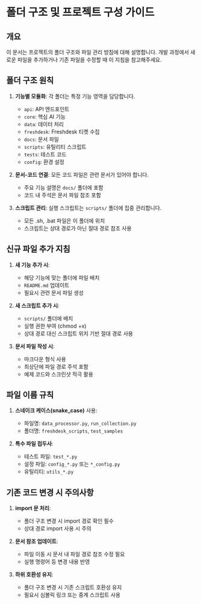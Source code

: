 # 폴더 구조 및 프로젝트 구성 가이드

## 개요

이 문서는 프로젝트의 폴더 구조와 파일 관리 방침에 대해 설명합니다. 개발 과정에서 새로운 파일을 추가하거나 기존 파일을 수정할 때 이 지침을 참고해주세요.

## 폴더 구조 원칙

1. **기능별 모듈화**: 각 폴더는 특정 기능 영역을 담당합니다.
   - `api`: API 엔드포인트
   - `core`: 핵심 AI 기능
   - `data`: 데이터 처리
   - `freshdesk`: Freshdesk 티켓 수집
   - `docs`: 문서 파일
   - `scripts`: 유틸리티 스크립트
   - `tests`: 테스트 코드
   - `config`: 환경 설정

2. **문서-코드 연결**: 모든 코드 파일은 관련 문서가 있어야 합니다.
   - 주요 기능 설명은 `docs/` 폴더에 포함
   - 코드 내 주석은 문서 파일 참조 포함

3. **스크립트 관리**: 실행 스크립트는 `scripts/` 폴더에 집중 관리합니다.
   - 모든 .sh, .bat 파일은 이 폴더에 위치
   - 스크립트는 상대 경로가 아닌 절대 경로 참조 사용

## 신규 파일 추가 지침

1. **새 기능 추가 시**:
   - 해당 기능에 맞는 폴더에 파일 배치
   - `README.md` 업데이트
   - 필요시 관련 문서 파일 생성

2. **새 스크립트 추가 시**:
   - `scripts/` 폴더에 배치
   - 실행 권한 부여 (chmod +x)
   - 상대 경로 대신 스크립트 위치 기반 절대 경로 사용

3. **문서 파일 작성 시**:
   - 마크다운 형식 사용
   - 최상단에 파일 경로 주석 포함
   - 예제 코드와 스크린샷 적극 활용

## 파일 이름 규칙

1. **스네이크 케이스(snake_case)** 사용:
   - 파일명: `data_processor.py`, `run_collection.py`
   - 폴더명: `freshdesk_scripts`, `test_samples`

2. **특수 파일 접두사**:
   - 테스트 파일: `test_*.py`
   - 설정 파일: `config_*.py` 또는 `*_config.py`
   - 유틸리티: `utils_*.py`

## 기존 코드 변경 시 주의사항

1. **import 문 처리**:
   - 폴더 구조 변경 시 import 경로 확인 필수
   - 상대 경로 import 사용 시 주의

2. **문서 참조 업데이트**:
   - 파일 이동 시 문서 내 파일 경로 참조 수정 필요
   - 실행 명령어 등 변경 내용 반영

3. **하위 호환성 유지**:
   - 폴더 구조 변경 시 기존 스크립트 호환성 유지
   - 필요시 심볼릭 링크 또는 중계 스크립트 사용
